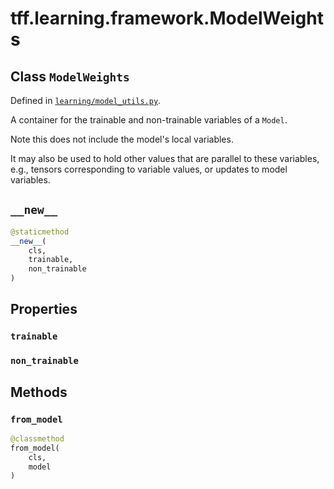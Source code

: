 <div itemscope itemtype="http://developers.google.com/ReferenceObject">
<meta itemprop="name" content="tff.learning.framework.ModelWeights" />
<meta itemprop="path" content="Stable" />
<meta itemprop="property" content="trainable"/>
<meta itemprop="property" content="non_trainable"/>
<meta itemprop="property" content="__new__"/>
<meta itemprop="property" content="from_model"/>
</div>

# tff.learning.framework.ModelWeights

## Class `ModelWeights`





Defined in [`learning/model_utils.py`](http://github.com/tensorflow/federated/tree/master/tensorflow_federated/python/learning/model_utils.py).

A container for the trainable and non-trainable variables of a `Model`.

Note this does not include the model's local variables.

It may also be used to hold other values that are parallel to these variables,
e.g., tensors corresponding to variable values, or updates to model variables.

<h2 id="__new__"><code>__new__</code></h2>

``` python
@staticmethod
__new__(
    cls,
    trainable,
    non_trainable
)
```





## Properties

<h3 id="trainable"><code>trainable</code></h3>



<h3 id="non_trainable"><code>non_trainable</code></h3>





## Methods

<h3 id="from_model"><code>from_model</code></h3>

``` python
@classmethod
from_model(
    cls,
    model
)
```





